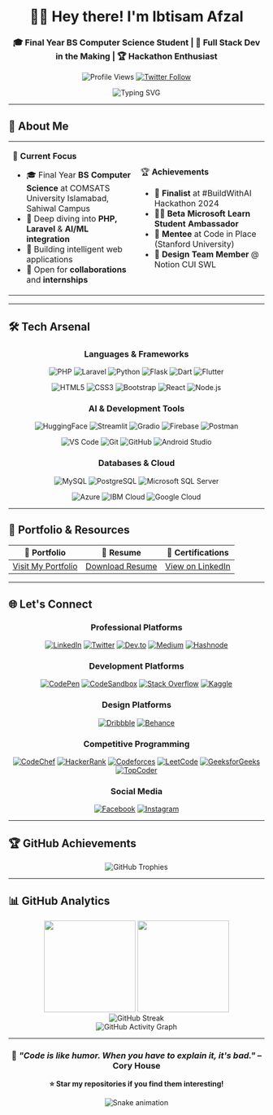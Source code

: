 <div align="center">

# 👨‍💻 Hey there! I'm **Ibtisam Afzal** 

### 🎓 Final Year BS Computer Science Student | 🚀 Full Stack Dev in the Making | 🏆 Hackathon Enthusiast

<p>
  <img src="https://komarev.com/ghpvc/?username=ibtisamafzal&label=Profile%20views&color=0e75b6&style=flat" alt="Profile Views" />
  <a href="https://twitter.com/ibtisam_afzall" target="_blank">
    <img src="https://img.shields.io/twitter/follow/ibtisam_afzall?logo=twitter&style=for-the-badge&color=1DA1F2" alt="Twitter Follow" />
  </a>
</p>

<img src="https://readme-typing-svg.herokuapp.com?font=Fira+Code&pause=1000&color=36BCF7&center=true&vCenter=true&width=435&lines=Full+Stack+Developer;AI%2FML+Enthusiast;Hackathon+Finalist;Open+Source+Contributor" alt="Typing SVG" />

</div>

---

## 🌟 **About Me**

<table>
<tr>
<td width="50%">

🎯 **Current Focus**
- 🎓 Final Year **BS Computer Science** at COMSATS University Islamabad, Sahiwal Campus
- 🌱 Deep diving into **PHP, Laravel** & **AI/ML integration**
- 🚀 Building intelligent web applications
- 🤝 Open for **collaborations** and **internships**

</td>
<td width="50%">

🏆 **Achievements**
- 🥇 **Finalist** at #BuildWithAI Hackathon 2024
- 👨‍🎓 **Beta Microsoft Learn Student Ambassador**
- 🧠 **Mentee** at Code in Place (Stanford University)
- 🎨 **Design Team Member** @ Notion CUI SWL

</td>
</tr>
</table>

---

## 🛠️ **Tech Arsenal**

<div align="center">

### **Languages & Frameworks**
![PHP](https://img.shields.io/badge/PHP-777BB4?style=for-the-badge&logo=php&logoColor=white)
![Laravel](https://img.shields.io/badge/Laravel-FF2D20?style=for-the-badge&logo=laravel&logoColor=white)
![Python](https://img.shields.io/badge/Python-3776AB?style=for-the-badge&logo=python&logoColor=white)
![Flask](https://img.shields.io/badge/Flask-000000?style=for-the-badge&logo=flask&logoColor=white)
![Dart](https://img.shields.io/badge/Dart-0175C2?style=for-the-badge&logo=dart&logoColor=white)
![Flutter](https://img.shields.io/badge/Flutter-02569B?style=for-the-badge&logo=flutter&logoColor=white)

![HTML5](https://img.shields.io/badge/HTML5-E34F26?style=for-the-badge&logo=html5&logoColor=white)
![CSS3](https://img.shields.io/badge/CSS3-1572B6?style=for-the-badge&logo=css3&logoColor=white)
![Bootstrap](https://img.shields.io/badge/Bootstrap-563D7C?style=for-the-badge&logo=bootstrap&logoColor=white)
![React](https://img.shields.io/badge/React-20232A?style=for-the-badge&logo=react&logoColor=61DAFB)
![Node.js](https://img.shields.io/badge/Node.js-43853D?style=for-the-badge&logo=node.js&logoColor=white)

### **AI & Development Tools**
![HuggingFace](https://img.shields.io/badge/🤗%20Hugging%20Face-FFD21E?style=for-the-badge)
![Streamlit](https://img.shields.io/badge/Streamlit-FF4B4B?style=for-the-badge&logo=streamlit&logoColor=white)
![Gradio](https://img.shields.io/badge/Gradio-FF7C00?style=for-the-badge)
![Firebase](https://img.shields.io/badge/Firebase-FFCA28?style=for-the-badge&logo=firebase&logoColor=black)
![Postman](https://img.shields.io/badge/Postman-FF6C37?style=for-the-badge&logo=postman&logoColor=white)

![VS Code](https://img.shields.io/badge/Visual_Studio_Code-0078D4?style=for-the-badge&logo=visual%20studio%20code&logoColor=white)
![Git](https://img.shields.io/badge/Git-F05032?style=for-the-badge&logo=git&logoColor=white)
![GitHub](https://img.shields.io/badge/GitHub-100000?style=for-the-badge&logo=github&logoColor=white)
![Android Studio](https://img.shields.io/badge/Android_Studio-3DDC84?style=for-the-badge&logo=android-studio&logoColor=white)

### **Databases & Cloud**
![MySQL](https://img.shields.io/badge/MySQL-00000F?style=for-the-badge&logo=mysql&logoColor=white)
![PostgreSQL](https://img.shields.io/badge/PostgreSQL-316192?style=for-the-badge&logo=postgresql&logoColor=white)
![Microsoft SQL Server](https://img.shields.io/badge/Microsoft%20SQL%20Server-CC2927?style=for-the-badge&logo=microsoft%20sql%20server&logoColor=white)

![Azure](https://img.shields.io/badge/Microsoft_Azure-0089D0?style=for-the-badge&logo=microsoft-azure&logoColor=white)
![IBM Cloud](https://img.shields.io/badge/IBM%20Cloud-1261FE?style=for-the-badge&logo=IBM%20Cloud&logoColor=white)
![Google Cloud](https://img.shields.io/badge/Google_Cloud-4285F4?style=for-the-badge&logo=google-cloud&logoColor=white)

</div>

---

## 📂 **Portfolio & Resources**

<div align="center">

| 🔗 **Portfolio** | 🧾 **Resume** | 📄 **Certifications** |
|:---:|:---:|:---:|
| [Visit My Portfolio](https://ibtisamafzal.github.io/Ibtisam-Personal-Portfolio/) | [Download Resume](https://github.com/ibtisamafzal/Ibtisam-Personal-Portfolio/blob/d19bed1da2fd6bd995099cd97e94cc99abfda2ba/assets/M-Ibtisam-Afzal.pdf) | [View on LinkedIn](https://www.linkedin.com/in/ibtisamafzal/) |

</div>

---

## 🌐 **Let's Connect**

<div align="center">

### **Professional Platforms**
<a href="https://linkedin.com/in/ibtisamafzal/" target="_blank"><img src="https://img.shields.io/badge/LinkedIn-0077B5?style=for-the-badge&logo=linkedin&logoColor=white" alt="LinkedIn"/></a>
<a href="https://twitter.com/ibtisam_afzall" target="_blank"><img src="https://img.shields.io/badge/Twitter-1DA1F2?style=for-the-badge&logo=twitter&logoColor=white" alt="Twitter"/></a>
<a href="https://dev.to/ibtisamafzal" target="_blank"><img src="https://img.shields.io/badge/dev.to-0A0A0A?style=for-the-badge&logo=dev.to&logoColor=white" alt="Dev.to"/></a>
<a href="https://medium.com/@ibtisamafzal" target="_blank"><img src="https://img.shields.io/badge/Medium-12100E?style=for-the-badge&logo=medium&logoColor=white" alt="Medium"/></a>
<a href="https://hashnode.com/@ibtisamafzal" target="_blank"><img src="https://img.shields.io/badge/Hashnode-2962FF?style=for-the-badge&logo=hashnode&logoColor=white" alt="Hashnode"/></a>

### **Development Platforms**
<a href="https://codepen.io/ibtisamafzal" target="_blank"><img src="https://img.shields.io/badge/Codepen-000000?style=for-the-badge&logo=codepen&logoColor=white" alt="CodePen"/></a>
<a href="https://codesandbox.com/ibtisam_afzal" target="_blank"><img src="https://img.shields.io/badge/Codesandbox-040404?style=for-the-badge&logo=codesandbox&logoColor=DBDBDB" alt="CodeSandbox"/></a>
<a href="https://stackoverflow.com/users/21440817" target="_blank"><img src="https://img.shields.io/badge/Stack_Overflow-FE7A16?style=for-the-badge&logo=stack-overflow&logoColor=white" alt="Stack Overflow"/></a>
<a href="https://kaggle.com/ibtisamafzal" target="_blank"><img src="https://img.shields.io/badge/Kaggle-035a7d?style=for-the-badge&logo=kaggle&logoColor=white" alt="Kaggle"/></a>

### **Design Platforms**
<a href="https://dribbble.com/ibtisamafzal" target="_blank"><img src="https://img.shields.io/badge/Dribbble-EA4C89?style=for-the-badge&logo=dribbble&logoColor=white" alt="Dribbble"/></a>
<a href="https://www.behance.net/ibtisamafzal" target="_blank"><img src="https://img.shields.io/badge/Behance-1769ff?style=for-the-badge&logo=behance&logoColor=white" alt="Behance"/></a>

### **Competitive Programming**
<a href="https://www.codechef.com/users/ibtisamafzal" target="_blank"><img src="https://img.shields.io/badge/CodeChef-%23964B00.svg?style=for-the-badge&logo=CodeChef&logoColor=white" alt="CodeChef"/></a>
<a href="https://www.hackerrank.com/ibtisamafzal" target="_blank"><img src="https://img.shields.io/badge/-Hackerrank-2EC866?style=for-the-badge&logo=HackerRank&logoColor=white" alt="HackerRank"/></a>
<a href="https://codeforces.com/profile/ibtisamafzal" target="_blank"><img src="https://img.shields.io/badge/Codeforces-445f9d?style=for-the-badge&logo=Codeforces&logoColor=white" alt="Codeforces"/></a>
<a href="https://www.leetcode.com/ibtisamafzal/" target="_blank"><img src="https://img.shields.io/badge/LeetCode-000000?style=for-the-badge&logo=LeetCode&logoColor=#d16c06" alt="LeetCode"/></a>
<a href="https://auth.geeksforgeeks.org/user/ibtisam_afzal" target="_blank"><img src="https://img.shields.io/badge/GeeksforGeeks-gray?style=for-the-badge&logo=geeksforgeeks&logoColor=35914c" alt="GeeksforGeeks"/></a>
<a href="https://www.topcoder.com/members/ibtisamafzal" target="_blank"><img src="https://img.shields.io/badge/TopCoder-29A7DF?style=for-the-badge&logo=topcoder&logoColor=white" alt="TopCoder"/></a>

### **Social Media**
<a href="https://fb.com/ibtisam.afzall" target="_blank"><img src="https://img.shields.io/badge/Facebook-1877F2?style=for-the-badge&logo=facebook&logoColor=white" alt="Facebook"/></a>
<a href="https://instagram.com/ibtisam.afzall/" target="_blank"><img src="https://img.shields.io/badge/Instagram-E4405F?style=for-the-badge&logo=instagram&logoColor=white" alt="Instagram"/></a>

</div>

---

## 🏆 **GitHub Achievements**

<div align="center">
  <img src="https://github-profile-trophy.vercel.app/?username=ibtisamafzal&theme=tokyonight&no-frame=true&no-bg=false&margin-w=4&row=2&column=3" alt="GitHub Trophies" />
</div>

---

## 📊 **GitHub Analytics**

<div align="center">
  <img height="180em" src="https://github-readme-stats.vercel.app/api?username=ibtisamafzal&show_icons=true&theme=tokyonight&include_all_commits=true&count_private=true"/>
  <img height="180em" src="https://github-readme-stats.vercel.app/api/top-langs/?username=ibtisamafzal&layout=compact&langs_count=8&theme=tokyonight"/>
</div>

<div align="center">
  <img src="https://github-readme-streak-stats.herokuapp.com/?user=ibtisamafzal&theme=tokyonight" alt="GitHub Streak" />
</div>

<div align="center">
  <img src="https://github-readme-activity-graph.vercel.app/graph?username=ibtisamafzal&theme=tokyo-night&bg_color=1a1b27&color=38bdae&line=70a5fd&point=bf91f3&area=true&hide_border=true" alt="GitHub Activity Graph" />
</div>

---

<div align="center">

### 💭 *"Code is like humor. When you have to explain it, it's bad."* – Cory House

**⭐ Star my repositories if you find them interesting!**

![Snake animation](https://github.com/ibtisamafzal/ibtisamafzal/blob/output/github-contribution-grid-snake.svg)

</div>

